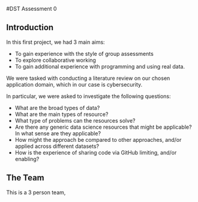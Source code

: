 #DST Assessment 0

## Introduction

In this first project, we had 3 main aims:

* To gain experience with the style of group assessments
* To explore collaborative working
* To gain additional experience with programming and using real data.

We were tasked with conducting a literature review on our chosen application domain, which in our case is cybersecurity.

In particular, we were asked to investigate the following questions:

* What are the broad types of data?
* What are the main types of resource?
* What type of problems can the resources solve?
* Are there any generic data science resources that might be applicable? In what sense are they applicable?
* How might the approach be compared to other approaches, and/or applied across different datasets?
* How is the experience of sharing code via GitHub limiting, and/or enabling?


## The Team 

This is a 3 person team,


